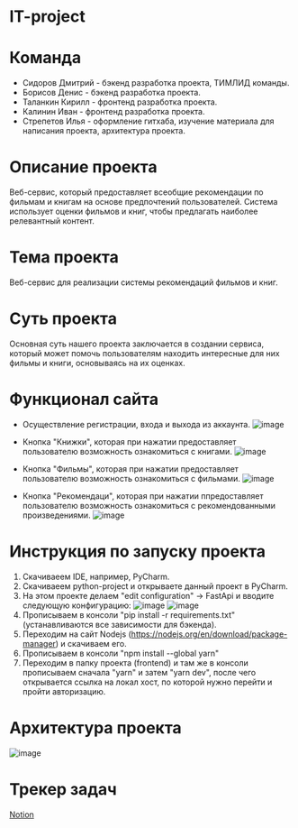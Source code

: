 # IT-project
# Команда 
* Сидоров Дмитрий - бэкенд разработка проекта, ТИМЛИД команды.
* Борисов Денис - бэкенд разработка проекта.
* Таланкин Кирилл - фронтенд разработка проекта.
* Калинин Иван - фронтенд разработка проекта.
* Стрепетов Илья - оформление гитхаба, изучение материала для написания проекта, архитектура проекта.

# Описание проекта
Веб-сервис, который предоставляет всеобщие рекомендации по фильмам и книгам на основе предпочтений пользователей. Система использует оценки фильмов и книг, чтобы предлагать наиболее релевантный контент.

# Тема проекта
Веб-сервис для реализации системы рекомендаций фильмов и книг.

# Суть проекта
Основная суть нашего проекта заключается в создании сервиса, который может помочь пользователям находить интересные для них фильмы и книги, основываясь на их оценках.

# Функционал сайта

* Осуществление регистрации, входа и выхода из аккаунта.
![image](https://github.com/Dmitrii1404/IT-project/assets/145994444/a352f291-215b-492e-aa14-2534849d62d4)

* Кнопка "Книжки", которая при нажатии предоставляет пользователю возможность ознакомиться с книгами.
![image](https://github.com/Dmitrii1404/IT-project/assets/145994444/6fbec842-af39-495d-8dd6-1af245449628)

* Кнопка "Фильмы", которая при нажатии предоставляет пользователю возможность ознакомиться с фильмами.
![image](https://github.com/Dmitrii1404/IT-project/assets/145994444/0d79f454-cf02-4789-b238-9879b1ad5ec0)

* Кнопка "Рекомендаци", которая при нажатии ппредоставляет пользователю возможность ознакомиться с рекомендованными произведениями.
![image](https://github.com/Dmitrii1404/IT-project/assets/145994444/561c7884-d287-4321-a03c-47705b821f4b)  



# Инструкция по запуску проекта
1. Скачиваеем IDE, например, PyCharm.
2. Скачиваеем python-project и открываете данный проект в PyCharm.
3. На этом проекте делаем "edit configuration" -> FastApi и вводите следующую конфигурацию:
![image](https://github.com/Dmitrii1404/IT-project/assets/145994444/0226b1d3-6b5a-409a-9504-9a27d01c4d8f)
![image](https://github.com/Dmitrii1404/IT-project/assets/145994444/2734c482-e9ac-4433-afef-1bb72a25ba05)
4. Прописываем в консоли "pip install -r requirements.txt" (устанавливаются все зависимости для бэкенда).
5. Переходим на сайт Nodejs (https://nodejs.org/en/download/package-manager) и скачиваем его.
6. Прописываем в консоли "npm install --global yarn"
7. Переходим в папку проекта (frontend) и там же в консоли прописываем сначала "yarn" и затем "yarn dev", после чего открывается ссылка на локал хост, по которой нужно перейти и пройти авторизацию.



# Архитектура проекта
![image](https://github.com/Dmitrii1404/IT-project/assets/145994444/0c0fc5d9-5160-43e1-afb6-90df99c1bd8f)

# Трекер задач 
[Notion](https://www.notion.so/bd793c4221284e228ae5a3846eb33be8?v=591e20ba10374947b63632ed507a48d9)
 
